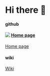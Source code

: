 # Hi there 👋

#### github
<a href="https://github.com/STHSF">
  <img align="left" src="https://github-readme-stats.vercel.app/api?username=STHSF&count_private=true&show_icons=true&theme=radical" />
</a>

#### [Home page](https://sthsf.github.io/)

[Home page](https://sthsf.github.io/)

#### wiki
[Wiki](https://sthsf.github.io/wiki/)
